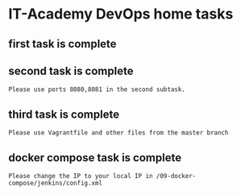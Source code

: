 # IT-Academy DevOps home tasks
## first task is complete
## second task is complete
    Please use ports 8080,8081 in the second subtask.
## third task is complete
    Please use Vagrantfile and other files from the master branch
## docker compose task is complete
    Please change the IP to your local IP in /09-docker-compose/jenkins/config.xml
